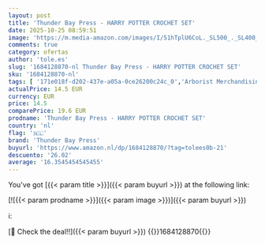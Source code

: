 ```yaml
---
layout: post
title: 'Thunder Bay Press - HARRY POTTER CROCHET SET'
date: 2025-10-25 08:59:51
image: 'https://m.media-amazon.com/images/I/51hTplU6CoL._SL500_._SL400_.jpg'
comments: true
category: ofertas
author: 'tole.es'
slug: '1684128870-nl Thunder Bay Press - HARRY POTTER CROCHET SET'
sku: '1684128870-nl'
tags: [ '171e018f-d202-437e-a05a-0ce26200c24c_0','Arborist Merchandising Root','Boeken','Engelstalige boeken','Featured Categories','Filmgenres','Films','Haken','Hobbys, kunstnijverheid & huis','Kunst & fotografie','Kunstnijverheid & hobby speelgoed & model','Kunstnijverheid & hobbys','Kunstnijverheid borduren & textiel','Naaldwerk','Podiumkunsten','Puzzels & spellen','Sciencefiction- & fantasyfilms','Self Service','Special Features Stores','Stripboeken & graphic novels','Stripboeken, manga & graphic novels','thunder bay press','🇳🇱', ]
actualPrice: 14.5 EUR
currency: EUR
price: 14.5
comparePrice: 19.6 EUR
prodname: 'Thunder Bay Press - HARRY POTTER CROCHET SET'
country: 'nl'
flag: '🇳🇱'
brand: 'Thunder Bay Press'
buyurl: 'https://www.amazon.nl/dp/1684128870/?tag=tolees0b-21'
descuento: '26.02'
average: '16.3545454545455'
---
```


You've got [{{< param title >}}]({{< param buyurl >}}) at the following link:

[![{{< param prodname >}}]({{< param image >}})]({{< param buyurl >}})

ℹ️:


[🛒 Check the deal!!]({{< param buyurl >}})
{{<world>}}1684128870{{</world>}}
